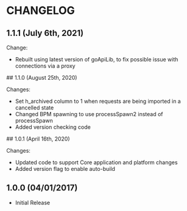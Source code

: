 # CHANGELOG

## 1.1.1 (July 6th, 2021)

Change:

- Rebuilt using latest version of goApiLib, to fix possible issue with connections via a proxy

## 1.1.0 (August 25th, 2020)

Changes:

- Set h_archived column to 1 when requests are being imported in a cancelled state
- Changed BPM spawning to use processSpawn2 instead of processSpawn
- Added version checking code

## 1.0.1 (April 16th, 2020)

Changes:

- Updated code to support Core application and platform changes
- Added version flag to enable auto-build

## 1.0.0 (04/01/2017)

- Initial Release
